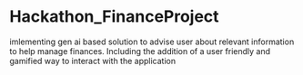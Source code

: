 # Hackathon_FinanceProject
imlementing gen ai based solution to advise user about relevant information to help manage finances. Including the addition of a user friendly and gamified way to interact with the application

